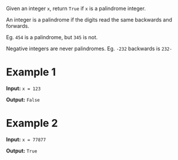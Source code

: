 Given an integer `x`, return `True` if `x` is a palindrome integer.

An integer is a palindrome if the digits read the same backwards and forwards.

Eg. `454` is a palindrome, but `345` is not.

Negative integers are never palindromes. Eg. `-232` backwards is `232-`

# Example 1
**Input:** `x = 123`

**Output:** `False`


# Example 2
**Input:** `x = 77877`

**Output:** `True`
